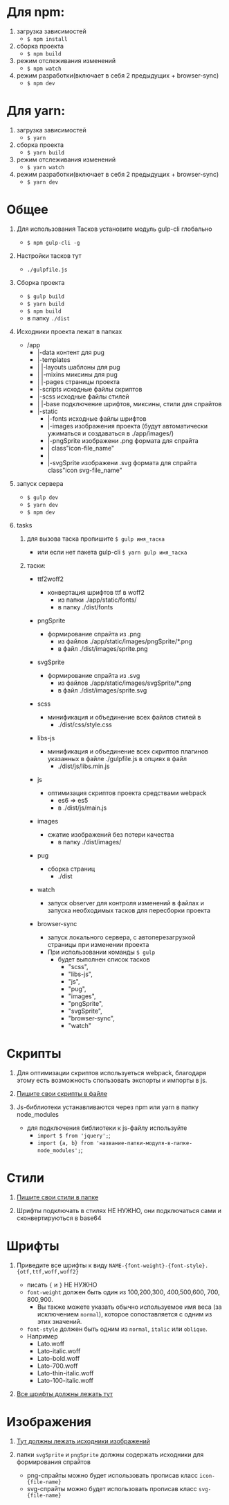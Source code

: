 # Для npm:

1. загрузка зависимостей
   - `$ npm install`
2. сборка проекта
   - `$ npm build`
3. режим отслеживания изменений
   - `$ npm watch`
4. режим разработки(включает в себя 2 предыдущих + browser-sync)
   - `$ npm dev`

# Для yarn:

1. загрузка зависимостей
   - `$ yarn`
2. сборка проекта
   - `$ yarn build`
3. режим отслеживания изменений
   - `$ yarn watch`
4. режим разработки(включает в себя 2 предыдущих + browser-sync)
   - `$ yarn dev`

# Общее

1. Для использования Тасков установите модуль gulp-cli глобально

   - `$ npm gulp-cli -g`

2. Настройки тасков тут
    
    - `./gulpfile.js`

3. Сборка проекта
    - `$ gulp build`
    - `$ yarn build`
    - `$ npm build`
    -  в папку `./dist`

4. Исходники проекта лежат в папках

   - /app
     - |-data контент для pug
     - |-templates
     - | |-layouts шаблоны для pug
     - | |-mixins миксины для pug
     - | |-pages страницы проекта
     - |-scripts исходные файлы скриптов
     - |-scss исходные файлы стилей
     - | |-base подключение шрифтов, миксины, стили для спрайтов
     - |-static
       - |-fonts исходные файлы шрифтов
       - |-images изображения проекта (будут автоматически ужиматься и создаваться в ./app/images/)
       - |-pngSprite изображени .png формата для спрайта
       - | class"icon-file_name"
       - |
       - |-svgSprite изображени .svg формата для спрайта
         class"icon svg-file_name"

5. запуск сервера
    - `$ gulp dev`
    - `$ yarn dev`
    - `$ npm dev`

6. tasks

   1. для вызова таска пропишите
      `$ gulp имя_таска`

      - или если нет пакета gulp-cli
        `$ yarn gulp имя_таска`

   2. таски:

      - ttf2woff2

        - конвертация шрифтов ttf в woff2
          - из папки ./app/static/fonts/
          - в папку ./dist/fonts

      - pngSprite
        - формирование спрайта из .png
          - из файлов ./app/static/images/pngSprite/\*.png
          - в файл ./dist/images/sprite.png
      - svgSprite

        - формирование спрайта из .svg
          - из файлов ./app/static/images/svgSprite/\*.png
          - в файл ./dist/images/sprite.svg

      - scss

        - минификация и объединение всех файлов стилей в
          - ./dist/css/style.css

      - libs-js

        - минификация и объединение всех скриптов плагинов указанных в файле ./gulpfile.js в опциях в файл
          - ./dist/js/libs.min.js

      - js

        - оптимизация скриптов проекта средствами webpack
          - es6 => es5
          - в ./dist/js/main.js

      - images

        - сжатие изображений без потери качества
          - в папку ./dist/images/

      - pug

        - сборка страниц
          - ./dist

      - watch

        - запуск observer для контроля изменений в файлах и запуска необходимых тасков для пересборки проекта

      - browser-sync
        - запуск локального сервера, с автоперезагрузкой страницы при изменении проекта


        * При использовании команды
            `$ gulp`
            * будет выполнен список тасков
                * "scss",
                * "libs-js",
                * "js",
                * "pug",
                * "images",
                * "pngSprite",
                * "svgSprite",
                * "browser-sync",
                * "watch"

# Скрипты

1. Для оптимизации скриптов используеться webpack, благодаря этому есть возможность спользовать экспорты и импорты в js.

2. [Пишите свои скрипты в файле](app/scripts/main.js)

3. Js-библиотеки устанавливаются через npm или yarn в папку node_modules
    * для подключения библиотеки к js-файлу используйте
        - `import $ from 'jquery';`;
        - `import {a, b} from 'название-папки-модуля-в-папке-node_modules';`;

# Стили

1. [Пишите свои стили в папке](app/scss/)

2. Шрифты подключать в стилях НЕ НУЖНО, они подключаться сами и сконвертируються в base64

# Шрифты

1. Приведите все шрифты к виду `NAME-{font-weight}-{font-style}.{otf,ttf,woff,woff2}`
    * писать `{` и `}` НЕ НУЖНО
    * `font-weight` должен быть один из 100,200,300, 400,500,600, 700, 800,900. 
        * Вы также можете указать обычно используемое имя веса (за исключением `normal`), которое сопоставляется с одним из этих значений.
    * `font-style` должен быть одним из `normal`, `italic` или `oblique`.

    - Например 
        * Lato.woff
        * Lato-italic.woff
        * Lato-bold.woff
        * Lato-700.woff
        * Lato-thin-italic.woff
        * Lato-100-italic.woff

2. [Все шрифты должны лежать тут](app/static/fonts/)

# Изображения

1. [Тут должны лежать исходники изображений](app/static/images/)

2. папки `svgSprite` и `pngSprite` должны содержать исходники для формирования спрайтов

    * png-спрайты можно будет использовать прописав класс `icon-{file-name}`
    * svg-спрайты можно будет использовать прописав класс `svg-{file-name}`